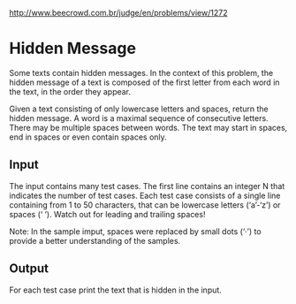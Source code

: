 http://www.beecrowd.com.br/judge/en/problems/view/1272

# Hidden Message

Some texts contain hidden messages. In the context of this problem, the hidden
message of a text is composed of the first letter from each word in the text,
in the order they appear.

Given a text consisting of only lowercase letters and spaces, return the
hidden message. A word is a maximal sequence of consecutive letters. There may
be multiple spaces between words. The text may start in spaces, end in spaces
or even contain spaces only.

## Input

The input contains many test cases. The first line contains an integer N that
indicates the number of test cases. Each test case consists of a single line
containing from 1 to 50 characters, that can be lowercase letters (‘a’-‘z’) or
spaces (‘ ’). Watch out for leading and trailing spaces!

Note: In the sample imput, spaces were replaced by small dots (‘·’) to provide
a better understanding of the samples.

## Output

For each test case print the text that is hidden in the input.

